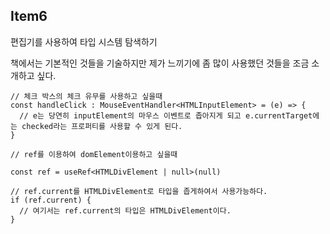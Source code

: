 ## Item6

편집기를 사용하여 타입 시스템 탐색하기

책에서는 기본적인 것들을 기술하지만 제가 느끼기에 좀 많이 사용했던 것들을 조금 소개하고 싶다.

```tsx
// 체크 박스의 체크 유무를 사용하고 싶을때
const handleClick : MouseEventHandler<HTMLInputElement> = (e) => {
  // e는 당연히 inputElement의 마우스 이벤트로 좁아지게 되고 e.currentTarget에는 checked라는 프로퍼티를 사용할 수 있게 된다.
}

// ref를 이용하여 domElement이용하고 싶을때

const ref = useRef<HTMLDivElement | null>(null)

// ref.current를 HTMLDivElement로 타입을 좁게하여서 사용가능하다.
if (ref.current) {
  // 여기서는 ref.current의 타입은 HTMLDivElement이다.
}
```

